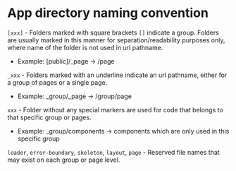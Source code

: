 # App directory naming convention

`[xxx]` - Folders marked with square brackets `[]` indicate a group. Folders are usually marked in this manner for separation/readability purposes only, where name of the folder is not used in url pathname.
  * Example: [public]/_page -> /page

`_xxx` - Folders marked with an underline indicate an url pathname, either for a group of pages or a single page.
  * Example: _group/_page -> /group/page

`xxx` - Folder without any special markers are used for code that belongs to that specific group or pages.
  * Example: _group/components -> components which are only used in this specific group

`loader`, `error-boundary`, `skeleton`, `layout`, `page` - Reserved file names that may exist on each group or page level.
